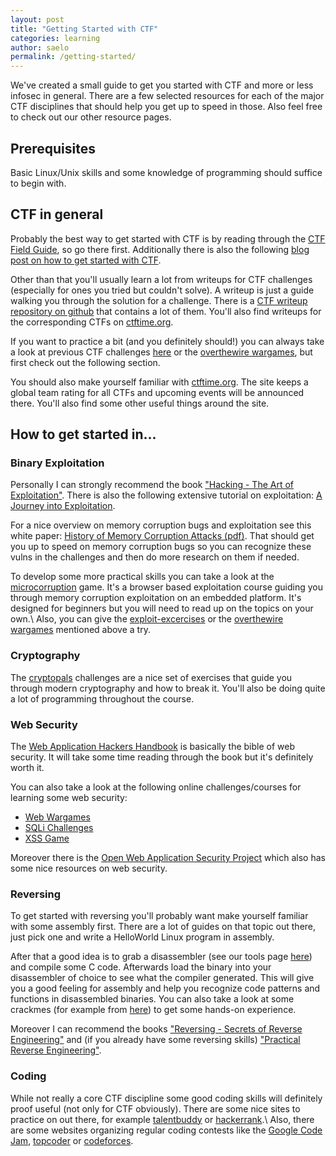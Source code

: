 ```yaml
---
layout: post
title: "Getting Started with CTF"
categories: learning
author: saelo
permalink: /getting-started/
---
```


We've created a small guide to get you started with CTF and more or less infosec in general. There are a few selected resources for each of the major CTF disciplines that should help you get up to speed in those. Also feel free to check out our other resource pages.

## Prerequisites

Basic Linux/Unix skills and some knowledge of programming should suffice to begin with.

## CTF in general

Probably the best way to get started with CTF is by reading through the [CTF Field Guide](https://trailofbits.github.io/ctf/), so go there first. Additionally there is also the following [blog post on how to get started with CTF](http://www.endgame.com/blog/how-to-get-started-in-ctf.html).

Other than that you'll usually learn a lot from writeups for CTF challenges (especially for ones you tried but couldn't solve). A writeup is just a guide walking you through the solution for a challenge. There is a [CTF writeup repository on github](https://github.com/ctfs/write-ups) that contains a lot of them. You'll also find writeups for the corresponding CTFs on [ctftime.org](https://ctftime.org/).

If you want to practice a bit (and you definitely should!) you can always take a look at previous CTF challenges [here](http://repo.shell-storm.org/CTF/) or the [overthewire wargames](http://overthewire.org/wargames/), but first check out the following section.

You should also make yourself familiar with [ctftime.org](https://ctftime.org/). The site keeps a global team rating for all CTFs and upcoming events will be announced there. You'll also find some other useful things around the site.

## How to get started in...

### Binary Exploitation

Personally I can strongly recommend the book ["Hacking - The Art of Exploitation"](http://www.nostarch.com/hacking2.htm).
There is also the following extensive tutorial on exploitation: [A Journey into Exploitation](http://myne-us.blogspot.de/2010/08/from-0x90-to-0x4c454554-journey-into.html).

For a nice overview on memory corruption bugs and exploitation see this white paper: [History of Memory Corruption Attacks (pdf)](https://media.blackhat.com/bh-us-10/whitepapers/Meer/BlackHat-USA-2010-Meer-History-of-Memory-Corruption-Attacks-wp.pdf).
That should get you up to speed on memory corruption bugs so you can recognize these vulns in the challenges and then do more research on them if needed.

To develop some more practical skills you can take a look at the [microcorruption](https://microcorruption.com) game. It's a browser based exploitation course guiding you through memory corruption exploitation on an embedded platform. It's designed for beginners but you will need to read up on the topics on your own.\\
Also, you can give the [exploit-excercises](https://exploit-exercises.com/) or the [overthewire wargames](http://overthewire.org/wargames/) mentioned above a try.

### Cryptography

The [cryptopals](http://cryptopals.com/) challenges are a nice set of exercises that guide you through modern cryptography and how to break it. You'll also be doing quite a lot of programming throughout the course.

### Web Security

The [Web Application Hackers Handbook](http://mdsec.net/wahh/) is basically the bible of web security. It will take some time reading through the book but it's definitely worth it.

You can also take a look at the following online challenges/courses for learning some web security:

- [Web Wargames](http://overthewire.org/wargames/natas/)
- [SQLi Challenges](http://www.zixem.altervista.org/SQLi/)
- [XSS Game](https://xss-game.appspot.com/)

Moreover there is the [Open Web Application Security Project](https://www.owasp.org) which also has some nice resources on web security.

### Reversing

To get started with reversing you'll probably want make yourself familiar with some assembly first. There are a lot of guides on that topic out there, just pick one and write a HelloWorld Linux program in assembly.

After that a good idea is to grab a disassembler (see our tools page [here](/tools)) and compile some C code. Afterwards load the binary into your disassembler of choice to see what the compiler generated. This will give you a good feeling for assembly and help you recognize code patterns and functions in disassembled binaries.
You can also take a look at some crackmes (for example from [here](http://www.crackmes.de/)) to get some hands-on experience.

Moreover I can recommend the books ["Reversing - Secrets of Reverse Engineering"](http://eu.wiley.com/WileyCDA/WileyTitle/productCd-0764574817.html) and (if you already have some reversing skills) ["Practical Reverse Engineering"](http://eu.wiley.com/WileyCDA/WileyTitle/productCd-1118787315,subjectCd-CSJ0.html).

### Coding

While not really a core CTF discipline some good coding skills will definitely proof useful (not only for CTF obviously). There are some nice sites to practice on out there, for example [talentbuddy](http://www.talentbuddy.co/) or [hackerrank](https://www.hackerrank.com/).\\
Also, there are some websites organizing regular coding contests like the [Google Code Jam](https://code.google.com/codejam/), [topcoder](https://www.topcoder.com) or [codeforces](http://codeforces.com/).
